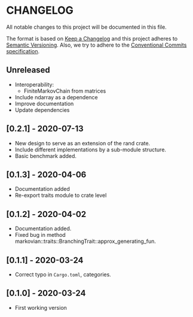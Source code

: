 # CHANGELOG

All notable changes to this project will be documented in this file.

The format is based on [Keep a Changelog](http://keepachangelog.com/en/1.0.0/)
and this project adheres to [Semantic Versioning](https://semver.org/spec/v2.0.0.html).
Also, we try to adhere to the [Conventional Commits specification](https://www.conventionalcommits.org/en/v1.0.0/).

## Unreleased

- Interoperability:
  - FiniteMarkovChain from matrices
- Include ndarray as a dependence
- Improve documentation
- Update dependencies

## [0.2.1] - 2020-07-13

- New design to serve as an extension of the rand crate.
- Include different implementations by a sub-module structure.
- Basic benchmark added.

## [0.1.3] - 2020-04-06

- Documentation added
- Re-export traits module to crate level

## [0.1.2] - 2020-04-02 

- Documentation added.
- Fixed bug in method markovian::traits::BranchingTrait::approx_generating_fun.

## [0.1.1] - 2020-03-24

- Correct typo in `Cargo.toml`, categories.

## [0.1.0] - 2020-03-24

- First working version
